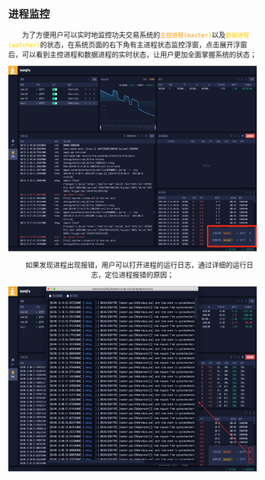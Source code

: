 ## 进程监控

&emsp;&emsp;为了方便用户可以实时地监控功夫交易系统的<font color="FF9900">```主控进程(master)```</font>以及<font color="FFCC00">```数据进程(watcher)```</font>的状态，在系统页面的右下角有主进程状态监控浮窗，点击展开浮窗后，可以看到主控进程和数据进程的实时状态，让用户更加全面掌握系统的状态；

<div align=center><img src = "/images/master_status.png" width="640" height="376" alt="主进程状态监控">

&emsp;&emsp;如果发现进程出现报错，用户可以打开进程的运行日志，通过详细的运行日志，定位进程报错的原因；

<div align=center><img src = "/images/master_status_log.png" width="640" height="376" alt="主进程日志">
